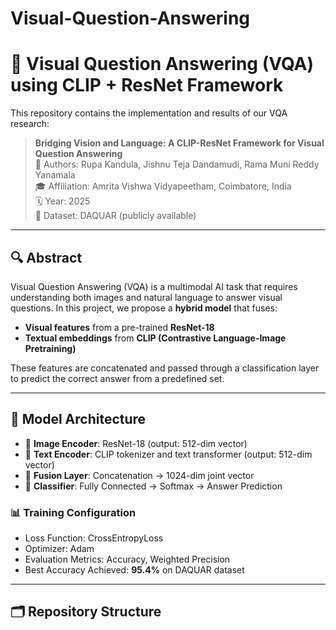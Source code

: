# Visual-Question-Answering

# 🤖 Visual Question Answering (VQA) using CLIP + ResNet Framework

This repository contains the implementation and results of our VQA research:

> **Bridging Vision and Language: A CLIP-ResNet Framework for Visual Question Answering**  
> 📍 Authors: Rupa Kandula, Jishnu Teja Dandamudi, Rama Muni Reddy Yanamala  
> 🎓 Affiliation: Amrita Vishwa Vidyapeetham, Coimbatore, India  
> 🗓️ Year: 2025  
> 📄 Dataset: DAQUAR (publicly available)

---

## 🔍 Abstract

Visual Question Answering (VQA) is a multimodal AI task that requires understanding both images and natural language to answer visual questions. In this project, we propose a **hybrid model** that fuses:

- **Visual features** from a pre-trained **ResNet-18**
- **Textual embeddings** from **CLIP (Contrastive Language-Image Pretraining)**

These features are concatenated and passed through a classification layer to predict the correct answer from a predefined set.

---

## 🧠 Model Architecture

- 🔷 **Image Encoder**: ResNet-18 (output: 512-dim vector)
- 🔶 **Text Encoder**: CLIP tokenizer and text transformer (output: 512-dim vector)
- 🔗 **Fusion Layer**: Concatenation → 1024-dim joint vector
- 🎯 **Classifier**: Fully Connected → Softmax → Answer Prediction

### 📊 Training Configuration

- Loss Function: CrossEntropyLoss
- Optimizer: Adam
- Evaluation Metrics: Accuracy, Weighted Precision
- Best Accuracy Achieved: **95.4%** on DAQUAR dataset

---

## 🗂 Repository Structure

